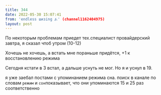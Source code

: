 ```yaml
---
title: 344
date: 2022-05-30 15:07:41
from: 'endless шизing ⍼' (channel1162404975)
layout: post
---
```


По некоторым проблемам приедет тех.специалист провайдерский завтра, я сказал чтоб утром (10-12)

Хочешь не хочешь, а встать мне пораньше придётся, +1 к восстановлению режима

Сегодня кстати в 3 встал, а дальше уснуть не мог. Но я и уснул в 19.

я уже заебал постами с упоминанием режима сна. поиск в канале по словам `режим` и `сон`показывает, что они упоминаются 15 и 25 раз соответственно
